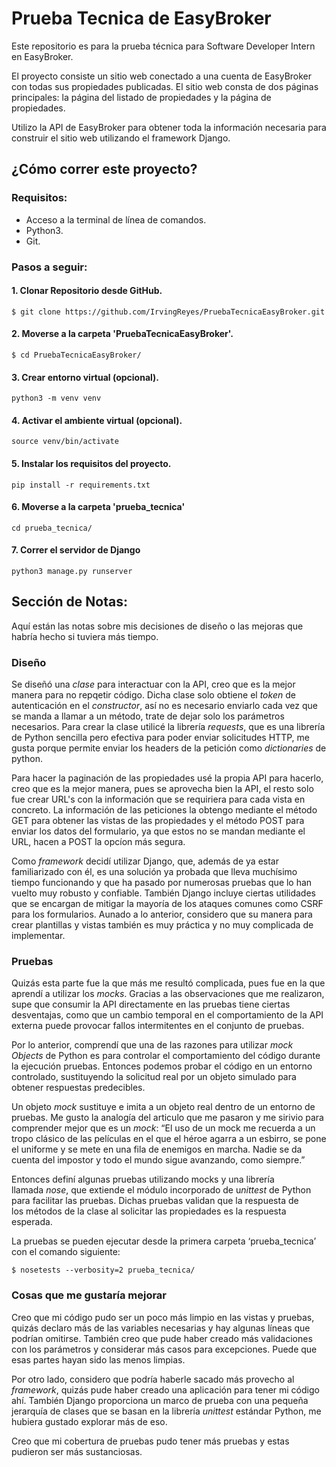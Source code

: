 # Prueba Tecnica de EasyBroker
Este repositorio es para la prueba técnica para Software Developer Intern en EasyBroker.

El proyecto  consiste  un sitio web conectado a una cuenta de EasyBroker con todas sus propiedades publicadas. El sitio web consta de dos páginas principales: la página del listado de propiedades y la página de propiedades.

Utilizo la API de EasyBroker para obtener toda la información necesaria para construir el sitio web utilizando el framework Django.

## ¿Cómo correr este proyecto?


### Requisitos:
                
* Acceso a la terminal de línea de comandos.
* Python3.
* Git.
                
### Pasos a seguir:
#### 1. Clonar Repositorio desde GitHub.
`$ git clone https://github.com/IrvingReyes/PruebaTecnicaEasyBroker.git`
#### 2. Moverse a la carpeta 'PruebaTecnicaEasyBroker'.
`$ cd PruebaTecnicaEasyBroker/`
#### 3. Crear entorno virtual (opcional).
`python3 -m venv venv`
#### 4. Activar el ambiente virtual (opcional).
`source venv/bin/activate`
#### 5. Instalar los requisitos del proyecto.
`pip install -r requirements.txt`
#### 6. Moverse a la carpeta 'prueba_tecnica'
`cd prueba_tecnica/`
#### 7. Correr el servidor de Django
`python3 manage.py runserver`

## Sección de Notas:
Aquí están las notas  sobre mis decisiones de diseño o las mejoras que habría hecho si tuviera más tiempo.

### Diseño
Se diseñó una *clase* para interactuar con la API,  creo que es la mejor manera para no repqetir código. Dicha clase solo obtiene el *token* de autenticación en el *constructor*,  así no es necesario enviarlo cada vez que se manda a llamar a un método, trate de dejar solo los parámetros necesarios. Para crear la clase utilicé la librería *requests*, que es una librería  de Python sencilla pero efectiva  para poder enviar solicitudes HTTP, me gusta porque permite enviar los headers de la petición como *dictionaries* de python.

Para hacer la paginación de las propiedades usé la propia API para hacerlo, creo que es la mejor manera, pues se aprovecha bien la API, el resto solo fue crear URL's con la información que se requiriera para cada vista en concreto. La información de las peticiones la obtengo mediante el método GET para obtener las vistas de las propiedades y el método POST para enviar los datos del formulario, ya que estos no se mandan mediante el URL, hacen a POST la opcíon más segura.

Como *framework* decidí utilizar Django, que, además de ya estar familiarizado con él, es una solución ya probada  que lleva muchísimo tiempo funcionando y que ha pasado por numerosas pruebas que lo han vuelto muy robusto y confiable. También Django incluye ciertas utilidades que se encargan de mitigar la mayoría de los ataques comunes como CSRF para los formularios. Aunado a lo anterior, considero que su manera para crear plantillas y vistas también es muy práctica y no muy complicada de implementar.

### Pruebas
Quizás esta parte fue la que más me resultó complicada, pues fue en la que aprendí a utilizar los *mocks*. Gracias a las observaciones que me realizaron, supe que consumir la API directamente en las pruebas tiene ciertas desventajas, como que un cambio temporal en el comportamiento de la API externa puede provocar fallos intermitentes en el conjunto de pruebas.

Por lo anterior, comprendí que una de las razones para utilizar *mock Objects* de Python es para controlar el comportamiento del código durante la ejecución pruebas. Entonces podemos probar el código en un entorno controlado, sustituyendo la solicitud real por un objeto simulado para obtener respuestas predecibles.

Un objeto *mock* sustituye e imita a un objeto real dentro de un entorno de pruebas. Me gusto la analogía del articulo que me pasaron y me sirivio para comprender mejor que es un *mock*: “El uso de un mock me recuerda a un tropo clásico de las películas en el que el héroe agarra a un esbirro, se pone el uniforme y se mete en una fila de enemigos en marcha. Nadie se da cuenta del impostor y todo el mundo sigue avanzando, como siempre.”

Entonces definí algunas pruebas utilizando mocks y una librería llamada *nose*, que extiende el módulo incorporado de u*nittest* de Python para facilitar las pruebas. Dichas pruebas validan que la respuesta de los métodos de la clase al solicitar las propiedades es la respuesta esperada.

La pruebas se pueden ejecutar desde la primera carpeta ‘prueba_tecnica’ con el comando siguiente:

`$ nosetests --verbosity=2 prueba_tecnica/`

### Cosas que me gustaría mejorar
Creo que mi código pudo ser un poco más limpio en las vistas y pruebas, quizás declaro  más de las variables necesarias y hay algunas líneas que podrían omitirse. También creo que pude haber creado más validaciones con los parámetros y considerar más casos para excepciones. Puede que esas partes hayan sido las menos limpias.

Por otro lado, considero que podría haberle sacado más provecho al *framework*, quizás pude haber creado una aplicación  para tener mi código ahí. También Django proporciona un marco de prueba con una pequeña jerarquía de clases que se basan en la librería *unittest* estándar Python, me hubiera gustado explorar más de eso.

Creo que mi cobertura de pruebas pudo tener más pruebas y estas pudieron ser más sustanciosas.

